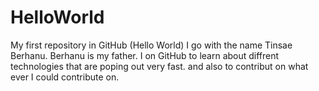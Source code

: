 # HelloWorld



My first repository in GitHub (Hello World)
I go with the name Tinsae Berhanu. Berhanu is my father. I on GitHub to learn about diffrent technologies that are poping out very fast.
and also to contribut on what ever I could contribute on.
